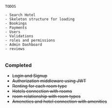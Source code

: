 ```
TODOS
```
```
- Search Hotel
- Skeleton structure for loading
- Bookings
- Payments
- Users
- Validations
- roles and permissions
- Admin Dashboard
- reviews


```
### Completed ###
- ~~Login and Signup~~
- ~~Authorization middleware using JWT~~
- ~~Renting for each room type~~
- ~~Hotels connection with rooms~~
- ~~room relationship with room types~~
- ~~Ameneties and hotel connection with amenities~~